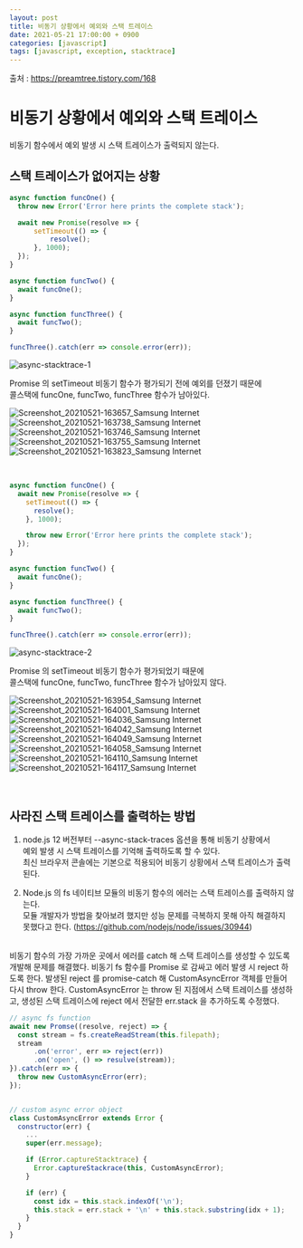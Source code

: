 ```yaml
---
layout: post
title: 비동기 상황에서 예외와 스택 트레이스
date: 2021-05-21 17:00:00 + 0900
categories: [javascript]
tags: [javascript, exception, stacktrace]
---
```

출처 : https://preamtree.tistory.com/168

# 비동기 상황에서 예외와 스택 트레이스
비동기 함수에서 예외 발생 시 스택 트레이스가 출력되지 않는다.

## 스택 트레이스가 없어지는 상황
```javascript
async function funcOne() {
  throw new Error('Error here prints the complete stack');

  await new Promise(resolve => {
      setTimeout(() => {
          resolve();
      }, 1000);
  });
}

async function funcTwo() {
  await funcOne();
}

async function funcThree() {
  await funcTwo();
}

funcThree().catch(err => console.error(err));
```

![async-stacktrace-1](https://user-images.githubusercontent.com/13375810/119098181-823b3380-ba50-11eb-887c-bd0164905a29.jpg)

Promise 의 setTimeout 비동기 함수가 평가되기 전에 예외를 던졌기 때문에   
콜스택에 funcOne, funcTwo, funcThree 함수가 남아있다.

![Screenshot_20210521-163657_Samsung Internet](https://user-images.githubusercontent.com/13375810/119100511-fd054e00-ba52-11eb-9e8e-599e7b7f3b9f.jpg)
![Screenshot_20210521-163738_Samsung Internet](https://user-images.githubusercontent.com/13375810/119100523-0098d500-ba53-11eb-886d-41de11a6d87a.jpg)
![Screenshot_20210521-163746_Samsung Internet](https://user-images.githubusercontent.com/13375810/119100535-0393c580-ba53-11eb-9e28-a1f0942a8584.jpg)
![Screenshot_20210521-163755_Samsung Internet](https://user-images.githubusercontent.com/13375810/119100553-0989a680-ba53-11eb-950d-0ce19a0f7984.jpg)
![Screenshot_20210521-163823_Samsung Internet](https://user-images.githubusercontent.com/13375810/119100572-0c849700-ba53-11eb-8d2e-e1cad56ce2cd.jpg)

<br/>

```javascript
async function funcOne() {
  await new Promise(resolve => {
    setTimeout(() => {
      resolve();
    }, 1000);

    throw new Error('Error here prints the complete stack');
  });
}

async function funcTwo() {
  await funcOne();
}

async function funcThree() {
  await funcTwo();
}

funcThree().catch(err => console.error(err));
```

![async-stacktrace-2](https://user-images.githubusercontent.com/13375810/119100136-9a13b700-ba52-11eb-8661-b7749ce89dcc.jpg)

Promise 의 setTimeout 비동기 함수가 평가되었기 때문에   
콜스택에 funcOne, funcTwo, funcThree 함수가 남아있지 않다.

![Screenshot_20210521-163954_Samsung Internet](https://user-images.githubusercontent.com/13375810/119100918-66855c80-ba53-11eb-8f5e-5a2e420bdd47.jpg)
![Screenshot_20210521-164001_Samsung Internet](https://user-images.githubusercontent.com/13375810/119100949-6f762e00-ba53-11eb-8b8f-237b97b42555.jpg)
![Screenshot_20210521-164036_Samsung Internet](https://user-images.githubusercontent.com/13375810/119100969-72711e80-ba53-11eb-8d0a-f0700daabe20.jpg)
![Screenshot_20210521-164042_Samsung Internet](https://user-images.githubusercontent.com/13375810/119100984-7604a580-ba53-11eb-9579-d995c29cfbe3.jpg)
![Screenshot_20210521-164049_Samsung Internet](https://user-images.githubusercontent.com/13375810/119101005-7ac95980-ba53-11eb-8d4a-cdbfcf079808.jpg)
![Screenshot_20210521-164058_Samsung Internet](https://user-images.githubusercontent.com/13375810/119101010-7e5ce080-ba53-11eb-83c1-9313eb968096.jpg)
![Screenshot_20210521-164110_Samsung Internet](https://user-images.githubusercontent.com/13375810/119101026-8157d100-ba53-11eb-881e-fd499f5298f1.jpg)
![Screenshot_20210521-164117_Samsung Internet](https://user-images.githubusercontent.com/13375810/119101033-8452c180-ba53-11eb-84c6-199a2f4b12ed.jpg)

<br/>

## 사라진 스택 트레이스를 출력하는 방법
1. node.js 12 버전부터 --async-stack-traces 옵션을 통해 비동기 상황에서   
예외 발생 시 스택 트레이스를 기억해 출력하도록 할 수 있다.   
최신 브라우저 콘솔에는 기본으로 적용되어 비동기 상황에서 스택 트레이스가 출력된다.

2. Node.js 의 fs 네이티브 모듈의 비동기 함수의 에러는 스택 트레이스를 출력하지 않는다.   
모듈 개발자가 방법을 찾아보려 했지만 성능 문제를 극복하지 못해 아직 해결하지 못했다고 한다. (https://github.com/nodejs/node/issues/30944)   
<br/>
비동기 함수의 가장 가까운 곳에서 에러를 catch 해 스택 트레이스를 생성할 수 있도록 개발해 문제를 해결했다.
비동기 fs 함수를 Promise 로 감싸고 에러 발생 시 reject 하도록 한다.   
발생된 reject 를 promise-catch 해 CustomAsyncError 객체를 만들어 다시 throw 한다.   
CustomAsyncError 는 throw 된 지점에서 스택 트레이스를 생성하고, 생성된 스택 트레이스에 reject 에서 전달한 err.stack 을 추가하도록 수정했다.

```javascript
// async fs function
await new Promse((resolve, reject) => {
  const stream = fs.createReadStream(this.filepath);
  stream
      .on('error', err => reject(err))
      .on('open', () => resulve(stream));
}).catch(err => {
  throw new CustomAsyncError(err);
});


// custom async error object
class CustomAsyncError extends Error {
  constructor(err) {
    ... 
    super(err.message);

    if (Error.captureStacktrace) {
      Error.captureStackrace(this, CustomAsyncError);
    }

    if (err) {
      const idx = this.stack.indexOf('\n');
      this.stack = err.stack + '\n' + this.stack.substring(idx + 1);
    }
  }
}
```
